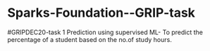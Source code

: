 # Sparks-Foundation--GRIP-task
#GRIPDEC20-task 1
Prediction using supervised ML-
To predict the percentage of a student based on the no.of study hours.
